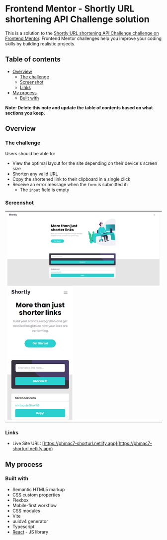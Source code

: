 # Frontend Mentor - Shortly URL shortening API Challenge solution

This is a solution to the [Shortly URL shortening API Challenge challenge on Frontend Mentor](https://www.frontendmentor.io/challenges/url-shortening-api-landing-page-2ce3ob-G). Frontend Mentor challenges help you improve your coding skills by building realistic projects.

## Table of contents

- [Overview](#overview)
  - [The challenge](#the-challenge)
  - [Screenshot](#screenshot)
  - [Links](#links)
- [My process](#my-process)
  - [Built with](#built-with)

**Note: Delete this note and update the table of contents based on what sections you keep.**

## Overview

### The challenge

Users should be able to:

- View the optimal layout for the site depending on their device's screen size
- Shorten any valid URL
- Copy the shortened link to their clipboard in a single click
- Receive an error message when the `form` is submitted if:
  - The `input` field is empty

### Screenshot

<table>
    <tr>
        <td>
            <img src="/public/assets/shorturl.png" width="580" align="top">
            <img src="/public/assets/shorturlmobile.png" height="430">
        </td>
    </tr>
</table>

### Links

- Live Site URL: [https://phmac7-shorturl.netlify.app](https://phmac7-shorturl.netlify.app)

## My process

### Built with

- Semantic HTML5 markup
- CSS custom properties
- Flexbox
- Mobile-first workflow
- CSS modules
- Vite
- uuidv4 generator
- Typescript
- [React](https://reactjs.org/) - JS library
